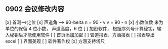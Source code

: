 ## 0902 会议修改内容

[x] 首测-->定位
[x] 声道角 --> 90-beita n = 90 - v v = 90 - n
[x] 小数位数 米为单位的保留 4 位小数， 声道高度，6 位
[ ] 加密软件， 根据序列号计算秘钥，输入秘钥后才能使用软件
[ ] 首页添加加密
[ ] 管道报表、方涵报表
[ ] 报表导出 excel
[ ] 界面美观
[ ] 软件著作权
[x] 方涵支持塔尺
